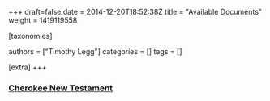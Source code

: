 +++
draft=false
date = 2014-12-20T18:52:38Z
title = "Available Documents"
weight = 1419119558

[taxonomies]

authors = ["Timothy Legg"]
categories = []
tags = []

[extra]
+++

### [Cherokee New Testament](@/cherokee-new-testament/index.md)

<!-- more -->